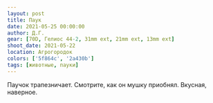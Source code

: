 ```yaml
---
layout: post
title: Паук
date: 2021-05-25 00:00:00
author: Д.Г.
gear: [70D, Гелиос 44-2, 31mm ext, 21mm ext, 13mm ext]
shoot_date: 2021-05-22
location: Агрогородок
colors: ['5f864c', '2a430b']
tags: [животные, пауки]
---
```

Паучок трапезничает. Смотрите, как он мушку приобнял. Вкусная, наверное.
